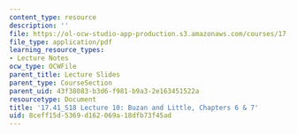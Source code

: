 ```yaml
---
content_type: resource
description: ''
file: https://ol-ocw-studio-app-production.s3.amazonaws.com/courses/17-41-introduction-to-international-relations-spring-2018/8ceff15d5369d162069a18dfb73f45ad_MIT17_41S18_lec10.pdf
file_type: application/pdf
learning_resource_types:
- Lecture Notes
ocw_type: OCWFile
parent_title: Lecture Slides
parent_type: CourseSection
parent_uid: 43f38083-b3d6-f981-b9a3-2e163451522a
resourcetype: Document
title: '17.41_S18 Lecture 10: Buzan and Little, Chapters 6 & 7'
uid: 8ceff15d-5369-d162-069a-18dfb73f45ad
---
```

